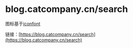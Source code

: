 # blog.catcompany.cn/search

图标基于[iconfont](https://www.iconfont.cn/)

链接：[https://blog.catcompany.cn/search](https://blog.catcompany.cn/search)
